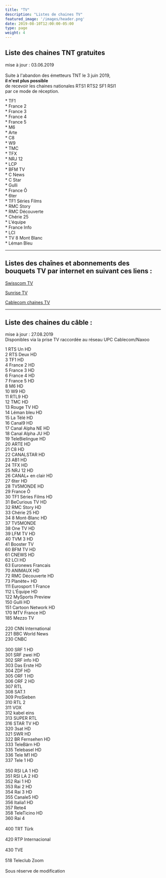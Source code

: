 ```yaml
---
title: "TV"
description: "Listes de chaines TV"
featured_image: '/images/header.png'
date: 2019-08-10T12:00:00-05:00
type: page
weight: 4
---
```


## Liste des chaines TNT gratuites

mise à jour : 03.06.2019
<br />
<br />
Suite à l'abandon des émetteurs TNT le 3 juin 2019,
<br />
**il n'est plus possible**
<br />
de recevoir les chaines nationales RTS1 RTS2 SF1 RSI1
<br />
par ce mode de réception.
<br />
<div style="text-align:left;">
* TF1
<br />
* France 2
<br />
* France 3
<br />
* France 4
<br />
* France 5
<br />
* M6
<br />
* Arte
<br />
* C8
<br />
* W9
<br />
* TMC
<br />
* TFX
<br />
* NRJ 12
<br />
* LCP
<br />
* BFM TV
<br />
* C News
<br />
* C Star
<br />
* Gulli
<br />
* France Ô
<br />
* 6ter
<br />
* TF1 Séries Films
<br />
* RMC Story
<br />
* RMC Découverte
<br />
* Chérie 25
<br />
* L'équipe
<br />
* France Info
<br />
* LCI
<br />
* TV 8 Mont Blanc
<br />
* Léman Bleu
<br />
</div>

---

## Listes des chaînes et abonnements  des bouquets TV par internet en suivant ces liens :  

<a href="https://www.swisscom.ch/fr/clients-prives/internet-television-reseaufixe/swisscom-tv/chaines/liste-chaines.html#cl%5Bdevice%5D%5B%5D=tv/" target="_blank">Swisscom TV</a>

<a href="https://www.sunrise.ch/fr/clients-prives/pour-la-maison/smart-tv/tv-sender.html#/" target="_blank">Sunrise TV</a>

<a href="https://www.upc.ch/fr/television/chaines-tv/" target="_blank">Cablecom chaines TV</a>

---

## Liste des chaines du câble :

mise à jour : 27.08.2019
<br />
Disponibles via la prise TV raccordée au réseau UPC Cablecom/Naxoo
<br />
<div style="text-align:left;">
1 RTS Un HD
<br />
2 RTS Deux HD
<br />
3 TF1 HD
<br />
4 France 2 HD
<br />
5 France 3 HD
<br />
6 France 4 HD
<br />
7 France 5 HD
<br />
8 M6 HD
<br />
10 W9 HD
<br />
11 RTL9 HD
<br />
12 TMC HD
<br />
13 Rouge TV HD
<br />
14 Léman bleu HD
<br />
15 La Télé HD
<br />
16 Canal9 HD
<br />
17 Canal Alpha NE HD
<br />
18 Canal Alpha JU HD
<br />
19 TeleBielingue HD
<br />
20 ARTE HD
<br />
21 C8 HD
<br />
22 CANALSTAR HD
<br />
23 AB1 HD
<br />
24 TFX HD
<br />
25 NRJ 12 HD
<br />
26 CANAL+ en clair HD
<br />
27 6ter HD
<br />
28 TV5MONDE HD
<br />
29 France Ô
<br />
30 TF1 Séries Films HD
<br />
31 BeCurious TV HD
<br />
32 RMC Story HD
<br />
33 Chérie 25 HD
<br />
34 8 Mont-Blanc HD
<br />
37 TV5MONDE
<br />
38 One TV HD
<br />
39 LFM TV HD
<br />
40 TVM 3 HD
<br />
41 Booster TV
<br />
60 BFM TV HD
<br />
61 CNEWS HD
<br />
62 LCI HD
<br />
63 Euronews Francais
<br />
70 ANIMAUX HD
<br />
72 RMC Découverte HD
<br />
73 Planète+ HD
<br />
111 Eurosport 1 France
<br />
112 L’Équipe HD
<br />
122 MySports Preview
<br />
150 Gulli HD
<br />
151 Cartoon Network HD
<br />
170 MTV France HD
<br />
185 Mezzo TV
<br />
<br />
220 CNN International
<br />
221 BBC World News
<br />
230 CNBC
<br />
<br />
300 SRF 1 HD
<br />
301 SRF zwei HD
<br />
302 SRF info HD
<br />
303 Das Erste HD
<br />
304 ZDF HD
<br />
305 ORF 1 HD
<br />
306 ORF 2 HD
<br />
307 RTL
<br />
308 SAT.1
<br />
309 ProSieben
<br />
310 RTL 2
<br />
311 VOX
<br />
312 kabel eins
<br />
313 SUPER RTL
<br />
316 STAR TV HD
<br />
320 3sat HD
<br />
321 SWR HD
<br />
322 BR Fernsehen HD
<br />
333 TeleBärn HD
<br />
335 Telebasel HD
<br />
336 Tele M1 HD
<br />
337 Tele 1 HD
<br />
<br />
350 RSI LA 1 HD
<br />
351 RSI LA 2 HD
<br />
352 Rai 1 HD
<br />
353 Rai 2 HD
<br />
354 Rai 3 HD
<br />
355 Canale5 HD
<br />
356 Italia1 HD
<br />
357 Rete4
<br />
358 TeleTicino HD
<br />
360 Rai 4
<br />
<br />
400 TRT Türk
<br />
<br />
420 RTP Internacional
<br />
<br />
430 TVE
<br />
<br />
518 Teleclub Zoom
<br />
<br />
Sous réserve de modification
</div>
